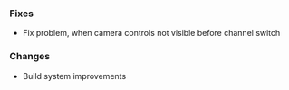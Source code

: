 ### Fixes
- Fix problem, when camera controls not visible before channel switch
### Changes
- Build system improvements